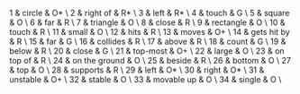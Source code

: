 1 & circle & O* \\
2 & right of & R* \\
3 & left & R* \\
4 & touch & G \\
5 & square & O \\
6 & far & R \\
7 & triangle & O \\
8 & close & R \\
9 & rectangle & O \\
10 & touch & R \\
11 & small & O \\
12 & hits & R \\
13 & moves & O+ \\
14 & gets hit by & R \\
15 & far & G \\
16 & collides & R \\
17 & above & R \\
18 & count & G \\
19 & below & R \\
20 & close & G \\
21 & top-most & O+ \\
22 & large & O \\
23 & on top of & R \\
24 & on the ground & O \\
25 & beside & R \\
26 & bottom & O \\
27 & top & O \\
28 & supports & R \\
29 & left & O* \\
30 & right & O* \\
31 & unstable & O+ \\
32 & stable & O \\
33 & movable up & O \\
34 & single & O \\